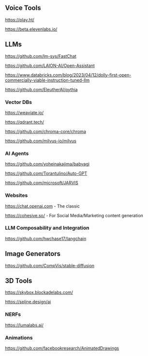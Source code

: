 
## Voice Tools
https://play.ht/

https://beta.elevenlabs.io/

## LLMs
https://github.com/lm-sys/FastChat

https://github.com/LAION-AI/Open-Assistant

https://www.databricks.com/blog/2023/04/12/dolly-first-open-commercially-viable-instruction-tuned-llm

https://github.com/EleutherAI/pythia

### Vector DBs
https://weaviate.io/

https://qdrant.tech/

https://github.com/chroma-core/chroma

https://github.com/milvus-io/milvus

### AI Agents
https://github.com/yoheinakajima/babyagi

https://github.com/Torantulino/Auto-GPT

https://github.com/microsoft/JARVIS

### Websites
https://chat.openai.com - The classic

https://cohesive.so/ - For Social Media/Marketing content generation


### LLM Composability and Integration
https://github.com/hwchase17/langchain

## Image Generators
https://github.com/CompVis/stable-diffusion

## 3D Tools
https://skybox.blockadelabs.com/

https://spline.design/ai

### NERFs
https://lumalabs.ai/

### Animations
https://github.com/facebookresearch/AnimatedDrawings
